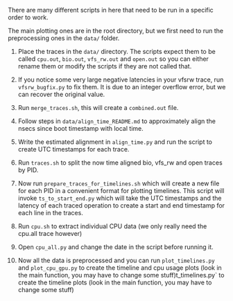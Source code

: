 

There are many different scripts in here that need to be run in a specific order to work.

The main plotting ones are in the root directory, but we first need to run the preprocessing ones in the `data/` folder.


1) Place the traces in the `data/` directory. The scripts expect them to be called `cpu.out`, `bio.out`, `vfs_rw.out` and `open.out` so you can either rename them or modify the scripts if they are not called that.  

2) If you notice some very large negative latencies in your vfsrw trace, run `vfsrw_bugfix.py` to fix them. It is due to an integer overflow error, but we can recover the original value. 

3) Run `merge_traces.sh`, this will create a `combined.out` file.

4) Follow steps in `data/align_time_README.md` to approximately align the nsecs since boot timestamp with local time. 

5) Write the estimated alignment in `align_time.py` and run the script to create UTC timestamps for each trace. 

6) Run `traces.sh` to split the now time aligned bio, vfs_rw and open traces by PID.

7) Now run `prepare_traces_for_timelines.sh` which will create a new file for each PID in a convenient format for plotting timelines. This script will invoke `ts_to_start_end.py` which will take the UTC timestamps and the latency of each traced operation to create a start and end timestamp for each line in the traces. 

8) Run `cpu.sh` to extract individual CPU data (we only really need the cpu.all trace however)

9) Open `cpu_all.py` and change the date in the script before running it.

10) Now all the data is preprocessed and you can run `plot_timelines.py` and `plot_cpu_gpu.py` to create the timeline and cpu usage plots (look in the main function, you may have to change some stuff)t_timelines.py` to create the timeline plots (look in the main function, you may have to change some stuff)

